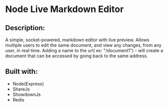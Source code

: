 # Node Live Markdown Editor

## Description:
A simple, socket-powered, markdown editor with live preview. 
Allows multiple users to edit the same document,
and view any changes, from any user, in real time.
Adding a name to the url( ex: "/document1") - will create a document
that can be accessed by going back to the same address.

## Built with:
- Node(Express)
- ShareJs
- ShowdownJs
- Redis
